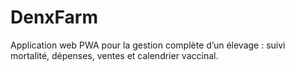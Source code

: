 # DenxFarm
Application web PWA pour la gestion complète d’un élevage : suivi mortalité, dépenses, ventes et calendrier vaccinal.
